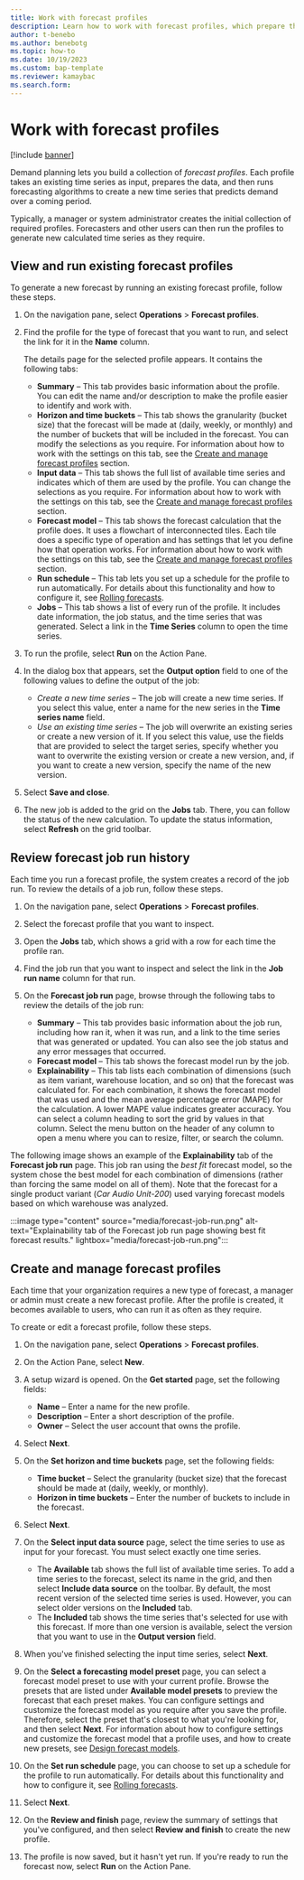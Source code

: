 ```yaml
---
title: Work with forecast profiles
description: Learn how to work with forecast profiles, which prepare the data of an existing time series and then run forecasting algorithms to create a new time series.
author: t-benebo
ms.author: benebotg
ms.topic: how-to
ms.date: 10/19/2023
ms.custom: bap-template
ms.reviewer: kamaybac
ms.search.form:
---
```


# Work with forecast profiles

[!include [banner](../includes/banner.md)]

Demand planning lets you build a collection of *forecast profiles*. Each profile takes an existing time series as input, prepares the data, and then runs forecasting algorithms to create a new time series that predicts demand over a coming period.

Typically, a manager or system administrator creates the initial collection of required profiles. Forecasters and other users can then run the profiles to generate new calculated time series as they require.

## View and run existing forecast profiles

To generate a new forecast by running an existing forecast profile, follow these steps.

1. On the navigation pane, select **Operations** \> **Forecast profiles**.
1. Find the profile for the type of forecast that you want to run, and select the link for it in the **Name** column.

    The details page for the selected profile appears. It contains the following tabs:

    - **Summary** – This tab provides basic information about the profile. You can edit the name and/or description to make the profile easier to identify and work with.
    - **Horizon and time buckets** – This tab shows the granularity (bucket size) that the forecast will be made at (daily, weekly, or monthly) and the number of buckets that will be included in the forecast. You can modify the selections as you require. For information about how to work with the settings on this tab, see the [Create and manage forecast profiles](#create-profile) section.
    - **Input data** – This tab shows the full list of available time series and indicates which of them are used by the profile. You can change the selections as you require. For information about how to work with the settings on this tab, see the [Create and manage forecast profiles](#create-profile) section.
    - **Forecast model** – This tab shows the forecast calculation that the profile does. It uses a flowchart of interconnected tiles. Each tile does a specific type of operation and has settings that let you define how that operation works. For information about how to work with the settings on this tab, see the [Create and manage forecast profiles](#create-profile) section.
    - **Run schedule** – This tab lets you set up a schedule for the profile to run automatically. For details about this functionality and how to configure it, see [Rolling forecasts](rolling-forecasts.md).
    - **Jobs** – This tab shows a list of every run of the profile. It includes date information, the job status, and the time series that was generated. Select a link in the **Time Series** column to open the time series.

1. To run the profile, select **Run** on the Action Pane.
1. In the dialog box that appears, set the **Output option** field to one of the following values to define the output of the job:

    - *Create a new time series* – The job will create a new time series. If you select this value, enter a name for the new series in the **Time series name** field.
    - *Use an existing time series* – The job will overwrite an existing series or create a new version of it. If you select this value, use the fields that are provided to select the target series, specify whether you want to overwrite the existing version or create a new version, and, if you want to create a new version, specify the name of the new version.

1. Select **Save and close**.
1. The new job is added to the grid on the **Jobs** tab. There, you can follow the status of the new calculation. To update the status information, select **Refresh** on the grid toolbar.

## Review forecast job run history

Each time you run a forecast profile, the system creates a record of the job run. To review the details of a job run, follow these steps.

1. On the navigation pane, select **Operations** \> **Forecast profiles**.
1. Select the forecast profile that you want to inspect.
1. Open the **Jobs** tab, which shows a grid with a row for each time the profile ran.
1. Find the job run that you want to inspect and select the link in the **Job run name** column for that run.
1. On the **Forecast job run** page, browse through the following tabs to review the details of the job run:

    - **Summary** – This tab provides basic information about the job run, including how ran it, when it was run, and a link to the time series that was generated or updated. You can also see the job status and any error messages that occurred.
    - **Forecast model** – This tab shows the forecast model run by the job.
    - **Explainability** – This tab lists each combination of dimensions (such as item variant, warehouse location, and so on) that the forecast was calculated for. For each combination, it shows the forecast model that was used and the mean average percentage error (MAPE) for the calculation. A lower MAPE value indicates greater accuracy. You can select a column heading to sort the grid by values in that column. Select the menu button on the header of any column to open a menu where you can to resize, filter, or search the column.

The following image shows an example of the **Explainability** tab of the **Forecast job run** page. This job ran using the *best fit* forecast model, so the system chose the best model for each combination of dimensions (rather than forcing the same model on all of them). Note that the forecast for a single product variant (*Car Audio Unit-200*) used varying forecast models based on which warehouse was analyzed.

:::image type="content" source="media/forecast-job-run.png" alt-text="Explainability tab of the Forecast job run page showing best fit forecast results." lightbox="media/forecast-job-run.png":::

## <a name="create-profile"></a> Create and manage forecast profiles

Each time that your organization requires a new type of forecast, a manager or admin must create a new forecast profile. After the profile is created, it becomes available to users, who can run it as often as they require.

To create or edit a forecast profile, follow these steps.

1. On the navigation pane, select **Operations** \> **Forecast profiles**.
1. On the Action Pane, select **New**.
1. A setup wizard is opened. On the **Get started** page, set the following fields:

    - **Name** – Enter a name for the new profile.
    - **Description** – Enter a short description of the profile.
    - **Owner** – Select the user account that owns the profile.

1. Select **Next**.
1. On the **Set horizon and time buckets** page, set the following fields:

    - **Time bucket** – Select the granularity (bucket size) that the forecast should be made at (daily, weekly, or monthly).
    - **Horizon in time buckets** – Enter the number of buckets to include in the forecast.

1. Select **Next**.
1. On the **Select input data source** page, select the time series to use as input for your forecast. You must select exactly one time series.

    - The **Available** tab shows the full list of available time series. To add a time series to the forecast, select its name in the grid, and then select **Include data source** on the toolbar. By default, the most recent version of the selected time series is used. However, you can select older versions on the **Included** tab.
    - The **Included** tab shows the time series that's selected for use with this forecast. If more than one version is available, select the version that you want to use in the **Output version** field.

1. When you've finished selecting the input time series, select **Next**.
1. On the **Select a forecasting model preset** page, you can select a forecast model preset to use with your current profile. Browse the presets that are listed under **Available model presets** to preview the forecast that each preset makes. You can configure settings and customize the forecast model as you require after you save the profile. Therefore, select the preset that's closest to what you're looking for, and then select **Next**. For information about how to configure settings and customize the forecast model that a profile uses, and how to create new presets, see [Design forecast models](design-forecast-models.md).
1. On the **Set run schedule** page, you can choose to set up a schedule for the profile to run automatically. For details about this functionality and how to configure it, see [Rolling forecasts](rolling-forecasts.md).
1. Select **Next**.
1. On the **Review and finish** page, review the summary of settings that you've configured, and then select **Review and finish** to create the new profile.
1. The profile is now saved, but it hasn't yet run. If you're ready to run the forecast now, select **Run** on the Action Pane.
